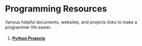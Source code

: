 # Programming Resources
Various helpful documents, websites, and projects links to make a programmer life easier.

1. #### [Python Projects](./Python_Projects_Links.md) ####
